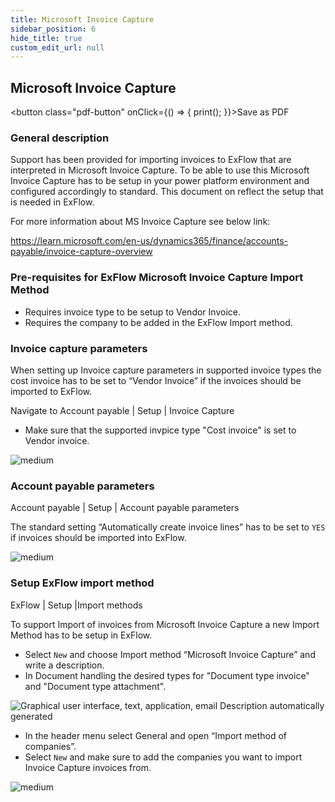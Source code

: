 ```yaml
---
title: Microsoft Invoice Capture
sidebar_position: 6
hide_title: true
custom_edit_url: null
---
```

## Microsoft Invoice Capture
<button class="pdf-button" onClick={() => { print(); }}>Save as PDF</button>

### General description
Support has been provided for importing invoices to ExFlow that are interpreted in Microsoft Invoice Capture. To be able to use this Microsoft Invoice Capture has to be setup in your power platform environment and configured accordingly to standard. This document on reflect the setup that is needed in ExFlow.

For more information about MS Invoice Capture see below link:

https://learn.microsoft.com/en-us/dynamics365/finance/accounts-payable/invoice-capture-overview

### Pre-requisites for ExFlow Microsoft Invoice Capture Import Method
- Requires invoice type to be setup to Vendor Invoice.
- Requires the company to be added in the ExFlow Import method.

### Invoice capture parameters
When setting up Invoice capture parameters in supported invoice types the cost invoice has to be set to “Vendor Invoice” if the invoices should be imported to ExFlow.

Navigate to Account payable | Setup | Invoice Capture
- Make sure that the supported invpice type "Cost invoice" is set to Vendor invoice.

![medium](@site/static/img/media/image550.png)

### Account payable parameters
Account payable | Setup | Account payable parameters

The standard setting “Automatically create invoice lines” has to be set to `YES` if invoices should be imported into ExFlow.

![medium](@site/static/img/media/image551.png)

### Setup ExFlow import method
ExFlow | Setup |Import methods

To support Import of invoices from Microsoft Invoice Capture a new Import Method has to be setup in ExFlow. 
- Select `New` and choose Import method “Microsoft Invoice Capture” and write a description.
- In Document handling the desired types for "Document type invoice" and "Document type attachment".

![Graphical user interface, text, application, email Description automatically generated](@site/static/img/media/image552.png)

- In the header menu select General and open “Import method of companies”.
- Select `New` and make sure to add the companies you want to import Invoice Capture invoices from.

![medium](@site/static/img/media/image553.png)